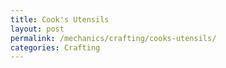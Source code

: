 ```yaml
---
title: Cook's Utensils
layout: post
permalink: /mechanics/crafting/cooks-utensils/
categories: Crafting
---
```

